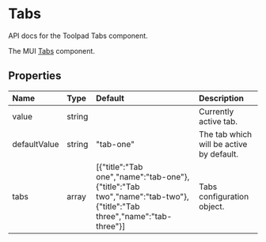<!-- This file has been auto-generated using `yarn docs:build:api`. -->

# Tabs

<p class="description">API docs for the Toolpad Tabs component.</p>

The MUI [Tabs](https://mui.com/material-ui/react-tabs/) component.

## Properties

| Name                                        | Type                                  | Default                                                                                                                                                | Description                              |
| :------------------------------------------ | :------------------------------------ | :----------------------------------------------------------------------------------------------------------------------------------------------------- | :--------------------------------------- |
| <span class="prop-name">value</span>        | <span class="prop-type">string</span> |                                                                                                                                                        | Currently active tab.                    |
| <span class="prop-name">defaultValue</span> | <span class="prop-type">string</span> | <span class="prop-default">"tab-one"</span>                                                                                                            | The tab which will be active by default. |
| <span class="prop-name">tabs</span>         | <span class="prop-type">array</span>  | <span class="prop-default">[{"title":"Tab one","name":"tab-one"},{"title":"Tab two","name":"tab-two"},{"title":"Tab three","name":"tab-three"}]</span> | Tabs configuration object.               |

